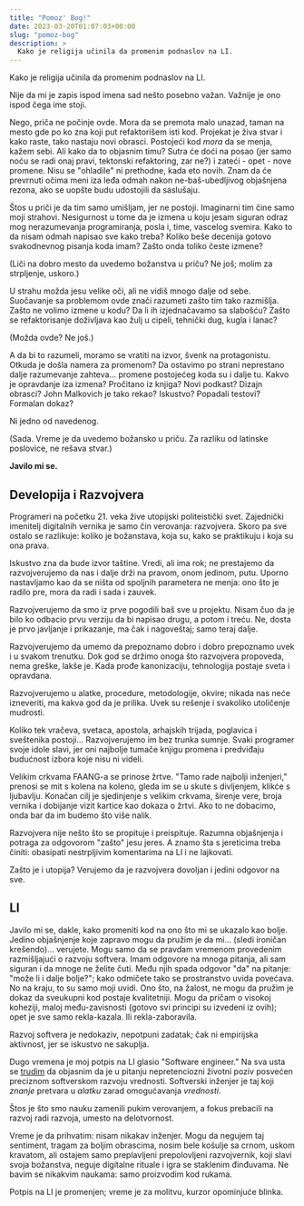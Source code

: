 ```yaml
---
title: "Pomoz' Bog!"
date: 2023-03-20T01:07:03+00:00
slug: "pomoz-bog"
description: >
  Kako je religija učinila da promenim podnaslov na LI.
---
```


Kako je religija učinila da promenim podnaslov na LI.

Nije da mi je zapis ispod imena sad nešto posebno važan. Važnije je ono ispod čega ime stoji.

Nego, priča ne počinje ovde. Mora da se premota malo unazad, taman na mesto gde po ko zna koji put refaktorišem isti kod. Projekat je živa stvar i kako raste, tako nastaju novi obrasci. Postojeći kod _mora_ da se menja, kažem sebi. Ali kako da to objasnim timu? Sutra će doći na posao (jer samo noću se radi onaj pravi, tektonski refaktoring, zar ne?) i zateći - opet - nove promene. Nisu se "ohladile" ni prethodne, kada eto novih. Znam da će prevrnuti očima meni iza leđa odmah nakon ne-baš-ubedljivog objašnjena rezona, ako se uopšte budu udostojili da saslušaju.

Štos u priči je da tim samo umišljam, jer ne postoji. Imaginarni tim čine samo moji strahovi. Nesigurnost u tome da je izmena u koju jesam siguran odraz mog nerazumevanja programiranja, posla i, time, vascelog svemira. Kako to da nisam odmah napisao sve kako treba? Koliko beše decenija gotovo svakodnevnog pisanja koda imam? Zašto onda toliko česte izmene?

(Liči na dobro mesto da uvedemo božanstva u priču? Ne još; molim za strpljenje, uskoro.)

U strahu možda jesu velike oči, ali ne vidiš mnogo dalje od sebe. Suočavanje sa problemom ovde znači razumeti zašto tim tako razmišlja. Zašto ne volimo izmene u kodu? Da li ih izjednačavamo sa slabošću? Zašto se refaktorisanje doživljava kao žulj u cipeli, tehnički dug, kugla i lanac?

(Možda ovde? Ne još.)

A da bi to razumeli, moramo se vratiti na izvor, švenk na protagonistu. Otkuda je došla namera za promenom? Da ostavimo po strani neprestano dalje razumevanje zahteva... promene postojećeg koda su i dalje tu. Kakvo je opravdanje iza izmena? Pročitano iz knjiga? Novi podkast? Dizajn obrasci? John Malkovich je tako rekao? Iskustvo? Popadali testovi? Formalan dokaz?

Ni jedno od navedenog.

(Sada. Vreme je da uvedemo božansko u priču. Za razliku od latinske poslovice, ne rešava stvar.)

**Javilo mi se.**

## Developija i Razvojvera

Programeri na početku 21. veka žive utopijski politeistički svet. Zajednički imenitelj digitalnih vernika je samo čin verovanja: razvojvera. Skoro pa sve ostalo se razlikuje: koliko je božanstava, koja su, kako se praktikuju i koja su ona prava.

Iskustvo zna da bude izvor taštine. Vredi, ali ima rok; ne prestajemo da razvojverujemo da nas i dalje drži na pravom, onom jedinom, putu. Uporno nastavljamo kao da se ništa od spoljnih parametera ne menja: ono što je radilo pre, mora da radi i sada i zauvek.

Razvojverujemo da smo iz prve pogodili baš sve u projektu. Nisam čuo da je bilo ko odbacio prvu verziju da bi napisao drugu, a potom i treću. Ne, dosta je prvo javljanje i prikazanje, ma čak i nagoveštaj; samo teraj dalje.

Razvojverujemo da umemo da prepoznamo dobro i dobro prepoznamo uvek i u svakom trenutku. Dok god se držimo onoga što razvojvera propoveda, nema greške, lakše je. Kada prođe kanonizaciju, tehnologija postaje sveta i opravdana.

Razvojverujemo u alatke, procedure, metodologije, okvire; nikada nas neće izneveriti, ma kakva god da je prilika. Uvek su rešenje i svakoliko utoličenje mudrosti.

Koliko tek vračeva, svetaca, apostola, arhajskih trijada, poglavica i sveštenika postoji... Razvojverujemo im bez trunka sumnje. Svaki programer svoje idole slavi, jer oni najbolje tumače knjigu promena i predviđaju budućnost izbora koje nisu ni videli.

Velikim crkvama FAANG-a se prinose žrtve. "Tamo rade najbolji inženjeri," prenosi se mit s kolena na koleno, gleda im se u skute s divljenjem, klikće s ljubavlju. Konačan cilj je sjedinjenje s velikim crkvama, širenje vere, broja vernika i dobijanje vizit kartice kao dokaza o žrtvi. Ako to ne dobacimo, onda bar da im budemo što više nalik.

Razvojvera nije nešto što se propituje i preispituje. Razumna objašnjenja i potraga za odgovorom "zašto" jesu jeres. A znamo šta s jereticima treba činiti: obasipati nestrpljivim komentarima na LI i ne lajkovati.

Zašto je i utopija? Verujemo da je razvojvera dovoljan i jedini odgovor na sve.

## LI

Javilo mi se, dakle, kako promeniti kod na ono što mi se ukazalo kao bolje. Jedino objašnjenje koje zapravo mogu da pružim je da mi... (sledi ironičan krešendo)... verujete. Mogu samo da se pravdam vremenom provedenim razmišljajući o razvoju softvera. Imam odgovore na mnoga pitanja, ali sam siguran i da mnoge ne želite čuti. Među njih spada odgovor "da" na pitanje: "može li i dalje bolje?"; kako odmičete tako se prostranstvo uvida povećava. No na kraju, to su samo moji uvidi. Ono što, na žalost, ne mogu da pružim je dokaz da sveukupni kod postaje kvalitetniji. Mogu da pričam o visokoj koheziji, maloj među-zavisnosti (gotovo svi principi su izvedeni iz ovih); opet je sve samo rekla-kazala. Ili rekla-zaboravila.

Razvoj softvera je nedokaziv, nepotpuni zadatak; čak ni empirijska aktivnost, jer se iskustvo ne sakuplja.

Dugo vremena je moj potpis na LI glasio "Software engineer." Na sva usta se [trudim](https://oblac.rs/neostvareni-umetnici-razvoja/) da objasnim da je u pitanju nepretenciozni životni poziv posvećen preciznom softverskom razvoju vrednosti. Softverski inženjer je taj koji _znanje_ pretvara u _alatku_ zarad omogućavanja _vrednosti_.

Štos je što smo nauku zamenili pukim verovanjem, a fokus prebacili na razvoj radi razvoja, umesto na delotvornost.

Vreme je da prihvatim: nisam nikakav inženjer. Mogu da negujem taj sentiment, tragam za boljim obrascima, nosim bele košulje sa crnom, uskom kravatom, ali ostajem samo preplavljeni prepolovljeni razvojvernik, koji slavi svoja božanstva, neguje digitalne rituale i igra se staklenim đinđuvama. Ne bavim se nikakvim naukama: samo proizvodim kod rukama.

Potpis na LI je promenjen; vreme je za molitvu, kurzor opominjuće blinka.
